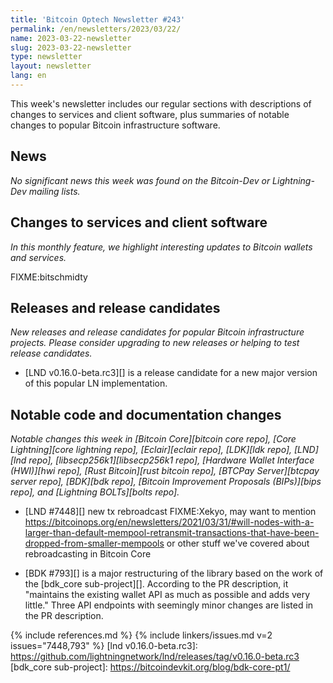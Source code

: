 ```yaml
---
title: 'Bitcoin Optech Newsletter #243'
permalink: /en/newsletters/2023/03/22/
name: 2023-03-22-newsletter
slug: 2023-03-22-newsletter
type: newsletter
layout: newsletter
lang: en
---
```

This week's newsletter includes our regular sections with descriptions
of changes to services and client software, plus summaries of notable
changes to popular Bitcoin infrastructure software.

## News

*No significant news this week was found on the Bitcoin-Dev or
Lightning-Dev mailing lists.*

## Changes to services and client software

*In this monthly feature, we highlight interesting updates to Bitcoin
wallets and services.*

FIXME:bitschmidty

## Releases and release candidates

*New releases and release candidates for popular Bitcoin infrastructure
projects.  Please consider upgrading to new releases or helping to test
release candidates.*

- [LND v0.16.0-beta.rc3][] is a release candidate for a new major
  version of this popular LN implementation.

## Notable code and documentation changes

*Notable changes this week in [Bitcoin Core][bitcoin core repo], [Core
Lightning][core lightning repo], [Eclair][eclair repo], [LDK][ldk repo],
[LND][lnd repo], [libsecp256k1][libsecp256k1 repo], [Hardware Wallet
Interface (HWI)][hwi repo], [Rust Bitcoin][rust bitcoin repo], [BTCPay
Server][btcpay server repo], [BDK][bdk repo], [Bitcoin Improvement
Proposals (BIPs)][bips repo], and [Lightning BOLTs][bolts repo].*

- [LND #7448][] new tx rebroadcast FIXME:Xekyo, may want to mention https://bitcoinops.org/en/newsletters/2021/03/31/#will-nodes-with-a-larger-than-default-mempool-retransmit-transactions-that-have-been-dropped-from-smaller-mempools or other stuff we've covered about rebroadcasting in Bitcoin Core

- [BDK #793][] is a major restructuring of the library based on the work
  of the [bdk_core sub-project][].  According to the PR description, it
  "maintains the existing wallet API as much as possible and adds very
  little."  Three API endpoints with seemingly minor changes are listed in the PR
  description.

{% include references.md %}
{% include linkers/issues.md v=2 issues="7448,793" %}
[lnd v0.16.0-beta.rc3]: https://github.com/lightningnetwork/lnd/releases/tag/v0.16.0-beta.rc3
[bdk_core sub-project]: https://bitcoindevkit.org/blog/bdk-core-pt1/
